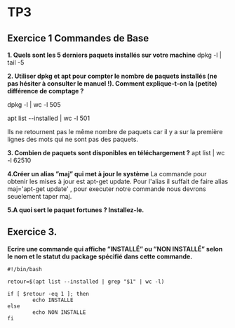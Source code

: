   <h1>TP3 </h1>
  <h2>Exercice 1 Commandes de Base </h2>

**1. Quels sont les 5 derniers paquets installés sur votre machine**
  dpkg -l | tail -5
  
  
 **2.  Utiliser dpkg et apt pour compter le nombre de paquets installés (ne pas hésiter à consulter le manuel !).
Comment explique-t-on la (petite) différence de comptage ?**

dpkg -l | wc -l
505

apt list --installed | wc -l 
501

Ils ne retournent pas le même nombre de paquets car il y a sur la première lignes des mots qui ne sont pas des paquets.

**3. Combien de paquets sont disponibles en téléchargement ?**
apt list | wc -l
62510


**4.Créer un alias ”maj” qui met à jour le système**
La commande pour obtenir les mises à jour est apt-get update.
Pour l'alias il suffait de faire alias maj='apt-get update' , pour executer notre commande nous devrons seuelement taper maj.


**5.A quoi sert le paquet fortunes ? Installez-le.**

<h2> Exercice 3. </h2>

**Ecrire une commande qui affiche ”INSTALLÉ” ou ”NON INSTALLÉ” selon le nom et le statut du package
spécifié dans cette commande.**
```
#!/bin/bash

retour=$(apt list --installed | grep "$1" | wc -l)

if [ $retour -eq 1 ]; then
        echo INSTALLE
else
        echo NON INSTALLE 
fi
```
